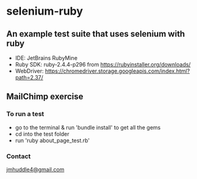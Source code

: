 # selenium-ruby
## An example test suite that uses selenium with ruby

- IDE: JetBrains RubyMine
- Ruby SDK: ruby-2.4.4-p296 from https://rubyinstaller.org/downloads/
- WebDriver: https://chromedriver.storage.googleapis.com/index.html?path=2.37/

## MailChimp exercise

### To run a test
- go to the terminal & run 'bundle install' to get all the gems
- cd into the test folder 
- run 'ruby about_page_test.rb'

### Contact
jmhuddle4@gmail.com

